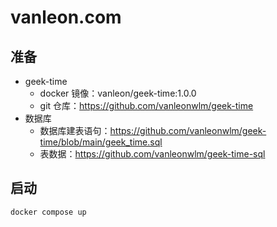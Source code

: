 # vanleon.com

## 准备

- geek-time
  - docker 镜像：vanleon/geek-time:1.0.0
  - git 仓库：https://github.com/vanleonwlm/geek-time
- 数据库
  - 数据库建表语句：https://github.com/vanleonwlm/geek-time/blob/main/geek_time.sql
  - 表数据：https://github.com/vanleonwlm/geek-time-sql

## 启动

```bash
docker compose up
```
